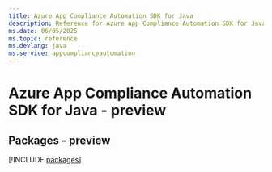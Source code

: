 ```yaml
---
title: Azure App Compliance Automation SDK for Java
description: Reference for Azure App Compliance Automation SDK for Java
ms.date: 06/05/2025
ms.topic: reference
ms.devlang: java
ms.service: appcomplianceautomation
---
```

# Azure App Compliance Automation SDK for Java - preview
## Packages - preview
[!INCLUDE [packages](app-compliance-automation-index.md)]